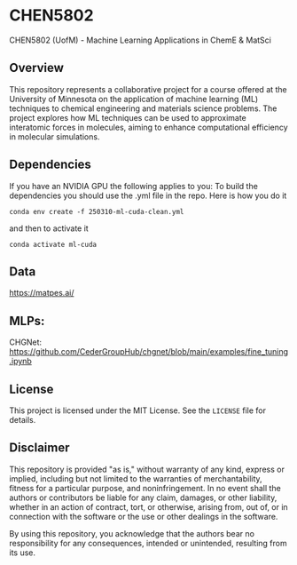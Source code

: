 # CHEN5802
CHEN5802 (UofM) - Machine Learning Applications in ChemE &amp; MatSci

## Overview

This repository represents a collaborative project for a course offered at the University of Minnesota on the application of machine learning (ML) techniques to chemical engineering and materials science problems. The project explores how ML techniques can be used to approximate interatomic forces in molecules, aiming to enhance computational efficiency in molecular simulations.

## Dependencies
If you have an NVIDIA GPU the following applies to you:
To build the dependencies you should use the .yml file in the repo. Here is how you do it

```
conda env create -f 250310-ml-cuda-clean.yml
```

and then to activate it

```
conda activate ml-cuda
```

## Data

https://matpes.ai/

## MLPs:

CHGNet: https://github.com/CederGroupHub/chgnet/blob/main/examples/fine_tuning.ipynb

## License

This project is licensed under the MIT License. See the `LICENSE` file for details.

## Disclaimer

This repository is provided "as is," without warranty of any kind, express or implied, including but not limited to the warranties of merchantability, fitness for a particular purpose, and noninfringement. In no event shall the authors or contributors be liable for any claim, damages, or other liability, whether in an action of contract, tort, or otherwise, arising from, out of, or in connection with the software or the use or other dealings in the software.

By using this repository, you acknowledge that the authors bear no responsibility for any consequences, intended or unintended, resulting from its use.
